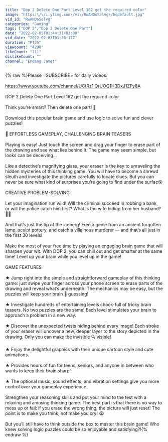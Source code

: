 ```yaml
---
title: "Dop 2 Delete One Part Level 162 get the required color"
image: "https:\/\/i.ytimg.com\/vi\/RwAHDoSelvg\/hqdefault.jpg"
vid_id: "RwAHDoSelvg"
categories: "Gaming"
tags: ["DOP 2","Dop 2 Delete One Part"]
date: "2022-02-05T01:44:31+03:00"
vid_date: "2022-02-03T01:30:17Z"
duration: "PT5S"
viewcount: "4298"
likeCount: "111"
dislikeCount: ""
channel: "Endang Jamet"
---
```

{% raw %}Please =SUBSCRIBE= for daily videos:<br /><br /><a rel="nofollow" target="blank" href="https://www.youtube.com/channel/UCtRz1lQrUOQ1H3DxJ1ZFy8A">https://www.youtube.com/channel/UCtRz1lQrUOQ1H3DxJ1ZFy8A</a><br /><br />DOP 2 Delete One Part Level 162 get the required color <br /><br />Think you’re smart? Then delete one part! 🤯<br /><br />Download this popular brain game and use logic to solve fun and clever puzzles! <br /><br />🧠 EFFORTLESS GAMEPLAY, CHALLENGING BRAIN TEASERS<br /><br />Playing is easy! Just touch the screen and drag your finger to erase part of the drawing and see what lies behind it. The game may seem simple, but looks can be deceiving...<br /><br />Like a detective’s magnifying glass, your eraser is the key to unraveling the hidden mysteries of this thinking game. You will have to become a shrewd sleuth and investigate the pictures carefully to locate clues. But you can never be sure what kind of surprises you’re going to find under the surfac😮<br /><br />CREATIVE PROBLEM-SOLVING <br /><br />Let your imagination run wild! Will the criminal succeed in robbing a bank, or will the police catch him first? What is the wife hiding from her husband? 🙎‍♀️<br /><br />And that’s just the tip of the iceberg! Free a genie from an ancient forgotten lamp, sculpt pottery, and catch a villainous murderer — and that’s all just in the first 30 levels!<br /><br />Make the most of your free time by playing an engaging brain game that will sharpen your wit. With DOP 2, you can chill out and get smarter at the same time! Level up your brain while you level up in the game!<br /><br />GAME FEATURES<br /><br />★ Jump right into the simple and straightforward gameplay of this thinking game: just swipe your finger across your phone screen to erase parts of the drawing and reveal what’s underneath. The mechanics may be easy, but the puzzles will keep your brain 🧩 guessing! <br /><br />★ Investigate hundreds of entertaining levels chock-full of tricky brain teasers. No two puzzles are the same! Each level stimulates your brain to approach a problem in a new way.<br /><br />★ Discover the unexpected twists hiding behind every image! Each stroke of your eraser will uncover a new, deeper layer to the story depicted in the drawing. Only you can make the invisible 🔍 visible! <br /><br />★ Enjoy the delightful graphics with their unique cartoon style and cute animations.<br /><br />★ Provides hours of fun for teens, seniors, and anyone in between who wants to keep their brain sharp!<br /><br />★ The optional music, sound effects, and vibration settings give you more control over your gameplay experience. <br /><br />Strengthen your reasoning skills and put your mind to the test with a relaxing and amusing thinking game. The best part is that there is no way to mess up or fail: if you erase the wrong thing, the picture will just reset! The point is to make you think, not make you cry! 😭<br /><br />But you’ll still have to think outside the box to master this brain game! Who knew solving logic puzzles could be so enjoyable and satisfying?!{% endraw %}
